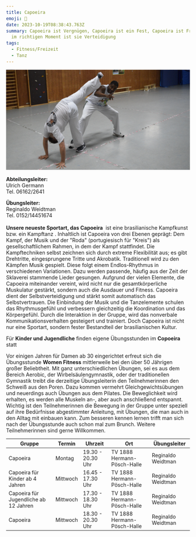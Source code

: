 ```yaml
---
title: Capoeira
emoji: 🥋
date: 2023-10-19T08:38:43.763Z
summary: Capoeira ist Vergnügen, Capoeira ist ein Fest, Capoeira ist Freude…aber
  im richtigen Moment ist sie Verteidigung
tags:
  - Fitness/Freizeit
  - Tanz
---
```

![](/src/assets/img/capoeira.jpg)

**A﻿bteilungsleiter:**\
U﻿lrich Germann\
T﻿el. 06162/2641

**Übungsleiter:**\
Reginaldo Weidtman\
T﻿el. 0152/14451674\
\
**Unsere neueste Sportart, das Capoeira**  ist eine brasilianische Kampfkunst bzw. ein Kampftanz . Inhaltlich ist Capoeira von drei Ebenen geprägt: Dem Kampf, der Musik und der "Roda" (portugiesisch für "Kreis") als gesellschaftlichem Rahmen, in dem der Kampf stattfindet. Die Kampftechniken selbst zeichnen sich durch extreme Flexibilität aus; es gibt Drehtritte, eingesprungene Tritte und Akrobatik. Traditionell wird zu den Kämpfen Musik gespielt. Diese folgt einem Endlos-Rhythmus in verschiedenen Variationen. Dazu werden passende, häufig aus der Zeit der Sklaverei stammende Lieder gesungen. Aufgrund der vielen Elemente, die Capoeira miteinander vereint, wird nicht nur die gesamtkörperliche Muskulatur gestärkt, sondern auch die Ausdauer und Fitness. Capoeira dient der Selbstverteidigung und stärkt somit automatisch das Selbstvertrauen. Die Einbindung der Musik und die Tanzelemente schulen das Rhythmusgefühl und verbessern gleichzeitig die Koordination und das Körpergefühl. Durch die Interaktion in der Gruppe, wird das nonverbale Kommunikationsverhalten gesteigert und trainiert. Doch Capoeira ist nicht nur eine Sportart, sondern fester Bestandteil der brasilianischen Kultur.

Für **Kinder und Jugendliche** finden eigene Übungsstunden im **Copoeira** statt

Vor einigen Jahren für Damen ab 30 eingerichtet erfreut sich die Übungsstunde **Women Fitness** mittlerweile bei den über 50 Jährigen großer Beliebtheit. Mit ganz unterschiedlichen Übungen, sei es aus dem Bereich Aerobic, der Wirbelsäulengymnastik, oder der traditionellen Gymnastik treibt die derzeitige Übungsleiterin den Teilnehmerinnen den Schweiß aus den Poren. Dazu kommen vermehrt Gleichgewichtsübungen und neuerdings auch Übungen aus dem Pilates. Die Beweglichkeit wird erhalten, es werden alle Muskeln an-, aber auch anschließend entspannt.\
Wichtig ist den Teilnehmerinnen die Bewegung in der Gruppe unter speziell auf ihre Bedürfnisse abgestimmter Anleitung, mit Übungen, die man auch in den Alltag mit einbauen kann. Zum besseren kennen lernen trifft man sich nach der Übungsstunde auch schon mal zum Brunch. Weitere Teilnehmerinnen sind gerne Willkommen.

| G﻿ruppe                               | T﻿ermin  | U﻿hrzeit          | O﻿rt                        | Ü﻿bungsleiter      |
| ------------------------------------- | -------- | ----------------- | --------------------------- | ------------------ |
| Capoeira                              | Montag   | 19.30 - 20.30 Uhr | TV 1888 Hermann-Pösch-Halle | Reginaldo Weidtman |
| Capoeira für Kinder ab 4 Jahren       | Mittwoch | 16.45 - 17.30 Uhr | TV 1888 Hermann-Pösch-Halle | Reginaldo Weidtman |
| Capoeira für Jugendliche ab 12 Jahren | Mittwoch | 17.30 - 18.30 Uhr | TV 1888 Hermann-Pösch-Halle | Reginaldo Weidtman |
| Capoeira                              | Mittwoch | 18.30 - 20.30 Uhr | TV 1888 Hermann-Pösch-Halle | Reginaldo Weidtman |